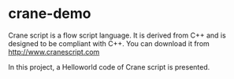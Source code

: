 # crane-demo
Crane script is a flow script language.
It is derived from C++ and is designed to be compliant with C++.
You can download it from http://www.cranescript.com

In this project, a Helloworld code of Crane script is presented.

